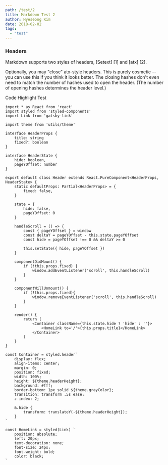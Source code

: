 ```yaml
---
path: /test/2
title: Markdown Test 2
author: Hyeseong Kim
date: 2018-02-02
tags: 
  - "test"
---
```


### Headers

Markdown supports two styles of headers, [Setext] [1] and [atx] [2].

Optionally, you may "close" atx-style headers. This is purely
cosmetic -- you can use this if you think it looks better. The
closing hashes don't even need to match the number of hashes
used to open the header. (The number of opening hashes
determines the header level.)

Code Highlight Test
```tsx
import * as React from 'react'
import styled from 'styled-components'
import Link from 'gatsby-link'

import theme from 'utils/theme'

interface HeaderProps {
    title: string
    fixed?: boolean
}

interface HeaderState {
    hide: boolean,
    pageYOffset: number
}

export default class Header extends React.PureComponent<HeaderProps, HeaderState> {
    static defaultProps: Partial<HeaderProps> = {
        fixed: false,
    }

    state = {
        hide: false,
        pageYOffset: 0
    }
    
    handleScroll = () => {
        const { pageYOffset } = window
        const deltaY = pageYOffset - this.state.pageYOffset
        const hide = pageYOffset !== 0 && deltaY >= 0

        this.setState({ hide, pageYOffset })
    }

    componentDidMount() {
        if (!this.props.fixed) {
            window.addEventListener('scroll', this.handleScroll)
        }
    }

    componentWillUnmount() {
        if (!this.props.fixed){
            window.removeEventListener('scroll', this.handleScroll)
        }
    }

    render() {
        return (
            <Container className={this.state.hide ? 'hide' : ''}>
                <HomeLink to='/'>{this.props.title}</HomeLink>
            </Container>
        )
    }
}

const Container = styled.header`
    display: flex;
    align-items: center;
    margin: 0;
    position: fixed;
    width: 100%;
    height: ${theme.headerHeight};
    background: #fff;
    border-bottom: 1px solid ${theme.grayColor};
    transition: transform .5s ease;
    z-index: 2;
    
    &.hide {
        transform: translateY(-${theme.headerHeight});
    }
`

const HomeLink = styled(Link) `
    position: absolute;
    left: 20px;
    text-decoration: none;
    font-size: 24px;
    font-weight: bold;
    color: black;
`
```
